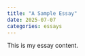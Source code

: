 ```yaml
---
title: "A Sample Essay"
date: 2025-07-07
categories: essays
---
```

This is my essay content.
